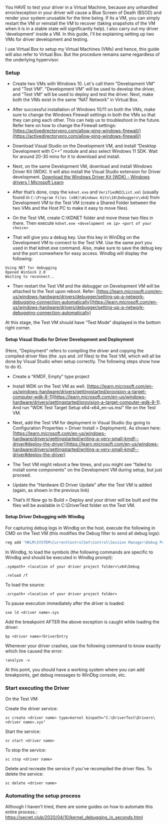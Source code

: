 You HAVE to test your driver in a Virtual Machine, because any unhandled error/exception in your driver will cause a Blue Screen of Death (BSOD) and render your system unusable for the time being. If its a VM, you can simply restart the VM or reinstall the VM to recover (taking snapshots of the VM when it is in a stable state will significantly help).  I also carry out my driver 'development' inside a VM. In this guide, I'll be explaining setting up two VMs for driver development and testing.

I use Virtual Box to setup my Virtual Machines (VMs) and hence, this guide will also refer to Virtual Box. But the procedure remains same regardless of the underlying hypervisor.

### Setup

-   Create two VMs with Windows 10. Let's call them "Development VM" and "Test VM". "Development VM" will be used to develop the driver, and "Test VM" will be used to deploy and test the driver. Next, make both the VMs exist in the same “NAT Network” in Virtual Box.
    
-   After successful installation of Windows 10/11 on both the VMs, make sure to change the Windows Firewall settings in both the VMs so that they can ping each other. This can help us to troubleshoot in the future. Refer here on how to change the Firewall settings: [https://activedirectorypro.com/allow-ping-windows-firewall/](https://activedirectorypro.com/allow-ping-windows-firewall/)
    
-   Download Visual Studio on the Development VM, and install “Desktop Development with C++” module and also select Windows 11 SDK. Wait for around 20-30 mins for it to download and install.
    
-   Next, on the same Development VM, download and install Windows Driver Kit (WDK). It will also install the Visual Studio extension for Driver development. [Download the Windows Driver Kit (WDK) - Windows drivers | Microsoft Learn](https://learn.microsoft.com/en-us/windows-hardware/drivers/download-the-wdk#download-icon-step-3-install-wdk)
    
-   After that’s done, copy the `kdnet.exe` and `VerifiedNICList.xml` (usually found in `C:\Program Files (x86)\Windows Kits\10\Debuggers\x64`) from Development VM to the Test VM (create a Shared Folder between the two VMs and the Host PC to make it easy to move files).
    
-   On the Test VM, create C:\KDNET folder and move these two files in there. Then execute `kdnet.exe <development vm ip> <port of your choice>`
    
-   That will give you a debug key. Use this key in WinDbg on the Development VM to connect to the Test VM. Use the same port you used in that kdnet.exe command. Also, make sure to save the debug key and the port somewhere for easy access. Windbg will display the following:
```
Using NET for debugging
Opened WinSock 2.0
Waiting to reconnect..
```

-   Then restart the Test VM and the debugger on Development VM will be attached to the Test upon reboot. Refer: [https://learn.microsoft.com/en-us/windows-hardware/drivers/debugger/setting-up-a-network-debugging-connection-automatically](https://learn.microsoft.com/en-us/windows-hardware/drivers/debugger/setting-up-a-network-debugging-connection-automatically)

At this stage, the Test VM should have “Test Mode” displayed in the bottom right corner.


#### Setup Visual Studio for Driver Development and Deployment

(Here, "Deployment" refers to compiling the driver and copying the compiled driver files (the .sys and .inf files) to the Test VM, which will all be done by Visual Studio when setup correctly. The following steps show how to do it).

-   Create a “KMDF, Empty” type project

-   Install WDK on the Test VM as well. [https://learn.microsoft.com/en-us/windows-hardware/drivers/gettingstarted/provision-a-target-computer-wdk-8-1](https://learn.microsoft.com/en-us/windows-hardware/drivers/gettingstarted/provision-a-target-computer-wdk-8-1). And run "WDK Test Target Setup x64-x64_en-us.msi" file on the Test VM.

-   Next, add the Test VM for deployment in Visual Studio (by going to Configuration Properties > Driver Install > Deployment). As shown here: [https://learn.microsoft.com/en-us/windows-hardware/drivers/gettingstarted/writing-a-very-small-kmdf--driver#deploy-the-driver](https://learn.microsoft.com/en-us/windows-hardware/drivers/gettingstarted/writing-a-very-small-kmdf--driver#deploy-the-driver)
    
-   The Test VM might reboot a few times, and you might see “failed to install some components” on the Development VM during setup, but just proceed.
    
-   Update the “Hardware ID Driver Update” after the Test VM is added (again, as shown in the previous link)
    
-   That’s it! Now go to Build > Deploy and your driver will be built and the files will be available in C:\DriverTest folder on the Test VM.

#### Setup Driver Debugging with Windbg

For capturing debug logs in Windbg on the host, execute the following in CMD on the Test VM (this modifies the Debug filter to send all debug logs):

```powershell
reg add "HKLM\SYSTEM\CurrentControlSet\Control\Session Manager\Debug Print Filter" /V DEFAULT /t REG_DWORD /d 0xf
```

In Windbg, to load the symbols (the following commands are specific to Windbg and should be executed in Windbg prompt):

```
.sympath+ <location of your driver project folder>\x64\Debug
```

```
.reload /f
```
  

To load the source:

```
.srcpath+ <location of your driver project folder>
```
 
 To pause execution immediately after the driver is loaded:
```
sxe ld <driver name>.sys
```

Add the breakpoint AFTER the above exception is caught while loading the driver:
```
bp <driver name>!DriverEntry
```
  
Whenever your driver crashes, use the following command to know exactly which line caused the error:
```
!analyze -v
```

At this point, you should have a working system where you can add breakpoints, get debug messages to WinDbg console, etc.

### Start executing the Driver

On the Test VM:

Create the driver service:
```
sc create <driver name> type=kernel binpath="C:\DriverTest\Drivers\<driver name>.sys"
```

Start the service:
```
sc start <driver name>
```

To stop the service:
```
sc stop <driver name>
```

Delete and recreate the service if you've recompiled the driver files. To delete the service:

```
sc delete <driver name>
```

### Automating the setup process

Although I haven't tried, there are some guides on how to automate this entire process.: https://secret.club/2020/04/10/kernel_debugging_in_seconds.html


